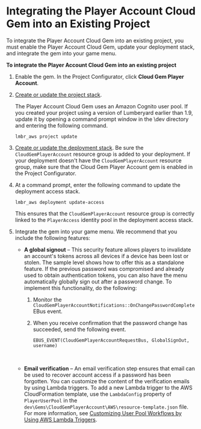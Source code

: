 # Integrating the Player Account Cloud Gem into an Existing Project<a name="cloud-canvas-cloud-gem-player-account-integrating-existing-project"></a>

To integrate the Player Account Cloud Gem into an existing project, you must enable the Player Account Cloud Gem, update your deployment stack, and integrate the gem into your game menu\.

**To integrate the Player Account Cloud Gem into an existing project**

1. Enable the gem\. In the Project Configurator, click **Cloud Gem Player Account**\.

1. [Create or update the project stack](cloud-canvas-ui-rm-project-stack.md)\.

   The Player Account Cloud Gem uses an Amazon Cognito user pool\. If you created your project using a version of Lumberyard earlier than 1\.9, update it by opening a command prompt window in the \\dev directory and entering the following command\.

   ```
   lmbr_aws project update
   ```

1. [Create or update the deployment stack](cloud-canvas-ui-rm-deployments.md)\. Be sure the `CloudGemPlayerAccount` resource group is added to your deployment\. If your deployment doesn't have the `CloudGemPlayerAccount` resource group, make sure that the Cloud Gem Player Account gem is enabled in the Project Configurator\.

1. At a command prompt, enter the following command to update the deployment access stack\.

   ```
   lmbr_aws deployment update-access
   ```

   This ensures that the `CloudGemPlayerAccount` resource group is correctly linked to the `PlayerAccess` identity pool in the deployment access stack\.

1. Integrate the gem into your game menu\. We recommend that you include the following features:
   + **A global signout** – This security feature allows players to invalidate an account's tokens across all devices if a device has been lost or stolen\. The sample level shows how to offer this as a standalone feature\. If the previous password was compromised and already used to obtain authentication tokens, you can also have the menu automatically globally sign out after a password change\. To implement this functionality, do the following:

     1. Monitor the `CloudGemPlayerAccountNotifications::OnChangePasswordComplete` EBus event\.

     1. When you receive confirmation that the password change has succeeded, send the following event\.

        ```
        EBUS_EVENT(CloudGemPlayerAccountRequestBus, GlobalSignOut, username)
        ```

      
   + **Email verification** – An email verification step ensures that email can be used to recover account access if a password has been forgotten\. You can customize the content of the verification emails by using Lambda triggers\. To add a new Lambda trigger to the AWS CloudFormation template, use the `LambdaConfig` property of `PlayerUserPool` in the `dev\Gems\CloudGemPlayerAccount\AWS\resource-template.json` file\. For more information, see [Customizing User Pool Workflows by Using AWS Lambda Triggers](https://docs.aws.amazon.com/cognito/latest/developerguide/cognito-user-identity-pools-working-with-aws-lambda-triggers.html)\.